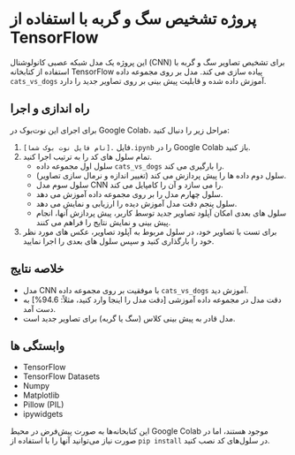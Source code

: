 
# پروژه تشخیص سگ و گربه با استفاده از TensorFlow

این پروژه یک مدل شبکه عصبی کانولوشنال (CNN) برای تشخیص تصاویر سگ و گربه با استفاده از کتابخانه TensorFlow پیاده سازی می کند. مدل بر روی مجموعه داده `cats_vs_dogs` آموزش داده شده و قابلیت پیش بینی بر روی تصاویر جدید را دارد.

## راه اندازی و اجرا

برای اجرای این نوت‌بوک در Google Colab، مراحل زیر را دنبال کنید:

1.  فایل `.[نام فایل نوت بوک شما].ipynb` را در Google Colab باز کنید.
2.  تمام سلول های کد را به ترتیب اجرا کنید.
    *   سلول اول مجموعه داده `cats_vs_dogs` را بارگیری می کند.
    *   سلول دوم داده ها را پیش پردازش می کند (تغییر اندازه و نرمال سازی تصاویر).
    *   سلول سوم مدل CNN را می سازد و آن را کامپایل می کند.
    *   سلول چهارم مدل را بر روی مجموعه داده آموزش می دهد.
    *   سلول پنجم دقت مدل آموزش دیده را ارزیابی و نمایش می دهد.
    *   سلول های بعدی امکان آپلود تصاویر جدید توسط کاربر، پیش پردازش آنها، انجام پیش بینی و نمایش نتایج را فراهم می کنند.
3.  برای تست با تصاویر خود، در سلول مربوط به آپلود تصاویر، عکس های مورد نظر خود را بارگذاری کنید و سپس سلول های بعدی را اجرا نمایید.

## خلاصه نتایج

*   مدل CNN با موفقیت بر روی مجموعه داده `cats_vs_dogs` آموزش دید.
*   دقت مدل در مجموعه داده آموزشی [دقت مدل را اینجا وارد کنید، مثلاً: 94.6%] به دست آمد.
*   مدل قادر به پیش بینی کلاس (سگ یا گربه) برای تصاویر جدید است.

## وابستگی ها

*   TensorFlow
*   TensorFlow Datasets
*   Numpy
*   Matplotlib
*   Pillow (PIL)
*   ipywidgets

این کتابخانه‌ها به صورت پیش‌فرض در محیط Google Colab موجود هستند، اما در صورت نیاز می‌توانید آنها را با استفاده از `pip install` در سلول‌های کد نصب کنید.
